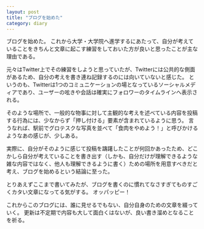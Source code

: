 ```yaml
---
layout: post
title: "ブログを始めた"
category: diary
---
```

ブログを始めた。
これから大学・大学院へ進学するにあたって、自分が考えていることをきちんと文章に起こす練習をしておいた方が良いと思ったことが主な理由である。

元々はTwitter上でその練習をしようと思っていたが、Twitterには公共的な側面があるため、自分の考えを書き連ね記録するのには向いていないと感じた。
というのも、Twitterは1つのコミュニケーションの場となっているソーシャルメディアであり、ユーザーの呟きや会話は確実にフォロワーのタイムラインへ表示される。

そのような場所で、一般的な物事に対して主観的な考えを述べている内容を投稿する行為には、少なからず「押し付ける」要素が含まれているように思う。
言うなれば、駅前でグロテスクな写真を並べて「食肉をやめよう！」と呼びかけるようなあの感じが、少しある。

実際に、自分がそのように感じて投稿を躊躇したことが何回かあったため、どこかしら自分が考えていることを書き出す（しかも、自分だけが理解できるような雑な内容ではなく、他人も理解できるように書く）ための場所を用意すべきだと考え、ブログを始めるという結論に至った。

とりあえずここまで書いてみたが、ブログを書くのに慣れてなさすぎてものすごくカタい文章になってる気がする。
オッパッピー！

これからこのブログには、誰に見せるでもない、自分自身のための文章を綴っていく。
更新は不定期で内容も大して面白くはないが、良い書き溜めとなることを祈る。

